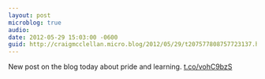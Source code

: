 ```yaml
---
layout: post
microblog: true
audio: 
date: 2012-05-29 15:03:00 -0600
guid: http://craigmcclellan.micro.blog/2012/05/29/t207577808757723137.html
---
```

New post on the blog today about pride and learning. [t.co/vohC9bzS](http://t.co/vohC9bzS)
